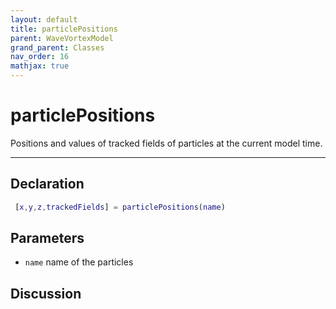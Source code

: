 ```yaml
---
layout: default
title: particlePositions
parent: WaveVortexModel
grand_parent: Classes
nav_order: 16
mathjax: true
---
```


#  particlePositions

Positions and values of tracked fields of particles at the current model time.


---

## Declaration
```matlab
 [x,y,z,trackedFields] = particlePositions(name)
```
## Parameters
+ `name`  name of the particles

## Discussion

      
